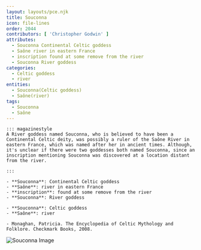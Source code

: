 ```yaml
---
layout: layouts/pce.njk
title: Souconna
icon: file-lines
order: 2044
contributors: [ 'Christopher Godwin' ]
attributes:
  - Souconna Continental Celtic goddess
  - Saône river in eastern France
  - inscription found at some remove from the river
  - Souconna River goddess
categories:
  - Celtic goddess
  - river
entities:
  - Souconna(Celtic goddess)
  - Saône(river)
tags:
  - Souconna
  - Saône
---
```

``` tab [group1:Info]
::: magazinestyle
A River goddess named Souconna, who is believed to have been a Continental Celtic deity, was possibly a ruler of the Saône River in eastern France, which was named after her in ancient times. Although, it's unclear if there were two goddesses both named Souconna, since an inscription mentioning Souconna was discovered at a location distant from the river.

:::
```
``` tab [group1:Attributes]
- **Souconna**: Continental Celtic goddess
- **Saône**: river in eastern France
- **inscription**: found at some remove from the river
- **Souconna**: River goddess
```
``` tab [group1:Entities]
- **Souconna**: Celtic goddess
- **Saône**: river
```
``` tab [group1:Sources]
- Monaghan, Patricia. The Encyclopedia of Celtic Mythology and Folklore. Checkmark Books, 2008.
```
![Souconna Image](https://upload.wikimedia.org/wikipedia/commons/7/7c/Lyon-quais-Sa%C3%B4ne-pont-La-Feuill%C3%A9e-nord-nuit.jpg)
